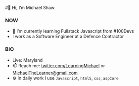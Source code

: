 #👋 Hi, I’m Michael Shaw

### NOW
- 🌱 I’m currently learning Fullstack Javascript from #100Devs
- I work as a Software Engineer at a Defence Contractor


### BIO
- Live: Maryland
- 📫 Reach me: [twitter.com/LearningMichael](https://twitter.com/LearningMichael) or [MichaelTheLearner@gmail.com](mailto:MichaelTheLearner@gmail.com)
- ⚙️ In daily work I use `Javascript`, `html5`, `css`, `aspCore` 

<!-- ![Visitor Count](https://profile-counter.glitch.me/MichaelTheLearner/count.svg) -->

